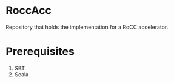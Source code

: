 # RoccAcc
Repository that holds the implementation for a RoCC accelerator.
# Prerequisites
1. SBT
2. Scala
